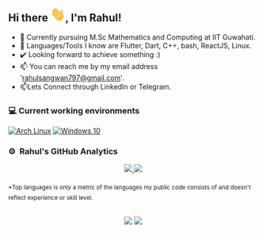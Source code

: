 

<h2>Hi there <img src="https://raw.githubusercontent.com/ABSphreak/ABSphreak/master/gifs/Hi.gif" width="30px" height="30px">, I'm Rahul!</h2>

- 🌱 Currently pursuing M.Sc Mathematics and Computing at IIT Guwahati.
- 👀 Languages/Tools I know are Flutter, Dart, C++, bash, ReactJS, Linux.
- ✔️ Looking forward to achieve something :)
- 📫 You can reach me by my email address 'rahulsangwan797@gmail.com'.
- 📫Lets Connect through LinkedIn or Telegram.

### 💻 Current working environments
[![Arch Linux](https://img.shields.io/badge/Arch%20Linux-1793d1?style=flat-square&logo=archlinux&logoColor=ffffff)](https://archlinux.org)
[![Windows 10](https://img.shields.io/badge/Windows%2010-00adef?style=flat-square&logo=windows&logoColor=ffffff)](https://www.microsoft.com/en-in/software-download/windows10)

### ⚙️ &nbsp;Rahul's GitHub Analytics
<p align="center">
<a href="https://github.com/rahul-797">
<img height="180em" src="https://github-readme-stats-eight-theta.vercel.app/api?username=rahul-797&show_icons=true&theme=gruvbox&include_all_commits=true&count_private=true"/>
<img height="180em" src="https://github-readme-stats-eight-theta.vercel.app/api/top-langs/?username=rahul-797&layout=compact&langs_count=8&theme=gruvbox"/>
</a>
</p>
<sub>*Top languages is only a metric of the languages my public code consists of and doesn't reflect experience or skill level.</sub>
<br>

<br>
<p align="center">
 <img src="https://komarev.com/ghpvc/?username=rahul-797&style=flat-square"/>
 <img src="https://img.shields.io/badge/dynamic/json?logo=github&label=GitHub+Followers&labelColor=282c34&color=181717&query=%24.data.totalSubs&url=https%3A%2F%2Fapi.spencerwoo.com%2Fsubstats%2F%3Fsource%3Dgithub%26queryKey%3Drahul-797&longCache=true"/>
</p>
